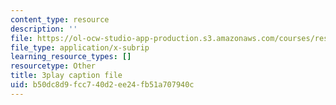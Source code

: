 ```yaml
---
content_type: resource
description: ''
file: https://ol-ocw-studio-app-production.s3.amazonaws.com/courses/res-3-002-collaborative-design-and-creative-expression-with-arduino-microcontrollers-january-iap-2017/b50dc8d9fcc740d2ee24fb51a707940c_4pPggNBGK88.srt
file_type: application/x-subrip
learning_resource_types: []
resourcetype: Other
title: 3play caption file
uid: b50dc8d9-fcc7-40d2-ee24-fb51a707940c
---
```

